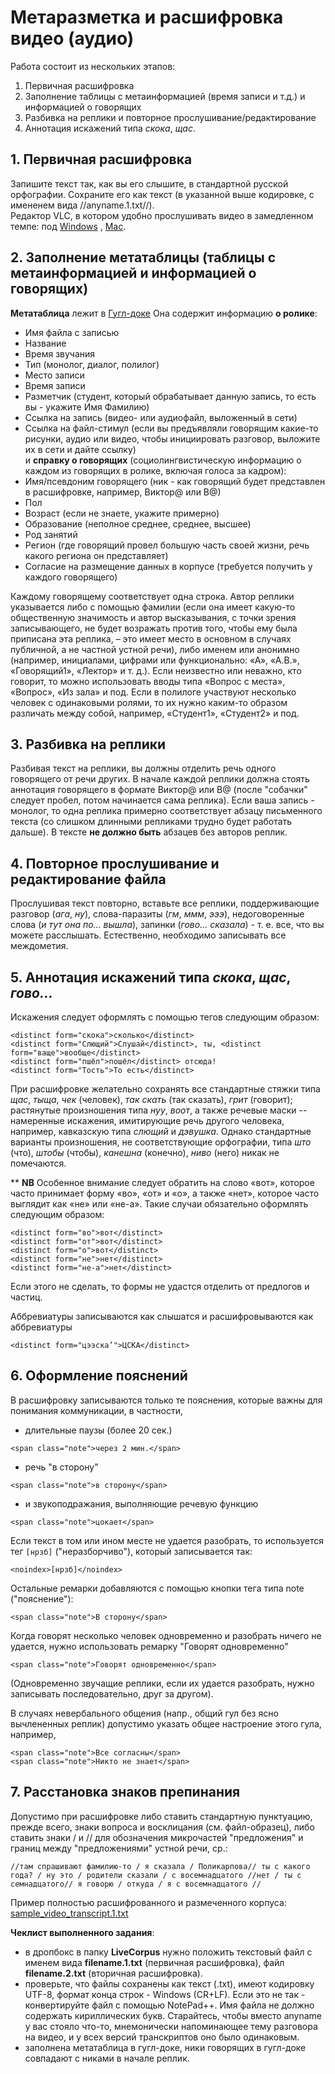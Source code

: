 # Метаразметка и расшифровка видео (аудио)

Работа состоит из нескольких этапов:
1. Первичная расшифровка  
2. Заполнение таблицы c метаинформацией (время записи и т.д.) и информацией о говорящих  
3. Разбивка на реплики и повторное прослушивание/редактирование  
4. Аннотация искажений типа _скока_, _щас_.  

## 1. Первичная расшифровка
Запишите текст так, как вы его слышите, в стандартной русской орфографии. Сохраните его как текст (в указанной выше кодировке, с имененем вида //anyname.1.txt//).  
Редактор VLC, в котором удобно прослушивать видео в замедленном темпе: под [Windows](http://www.videolan.org/vlc/) , [Mac](http://www.videolan.org/vlc/download-macosx.html).  

## 2. Заполнение метатаблицы (таблицы c метаинформацией и информацией о говорящих)  
__Метатаблица__ лежит в [Гугл-доке](https://docs.google.com/spreadsheets/d/1pyBAUsgsRbaNsgzV4eNY1P1sL2fS0Vh8y2_pVUWudzk/edit?usp=sharing)
Она содержит информацию __о ролике__:
* Имя файла с записью  
* Название  
* Время звучания  
* Тип (монолог, диалог, полилог)  
* Место записи  
* Время записи  
* Разметчик (студент, который обрабатывает данную запись, то есть вы - укажите Имя Фамилию)
* Ссылка на запись (видео- или аудиофайл, выложенный в сети)  
* Ссылка на файл-стимул (если вы предъявляли говорящим какие-то рисунки, аудио или видео, чтобы инициировать разговор, выложите их в сети и дайте ссылку)  
и __справку о говорящих__ (социолингвистическую информацию о каждом из говорящих в ролике, включая голоса за кадром):  
* Имя/псевдоним говорящего (ник - как говорящий будет представлен в расшифровке, например, Виктор@ или В@)  
* Пол  
* Возраст (если не знаете, укажите примерно)  
* Образование (неполное среднее, среднее, высшее)
* Род занятий  
* Регион (где говорящий провел большую часть своей жизни, речь какого региона он представляет)  
* Согласие на размещение данных в корпусе (требуется получить у каждого говорящего)  

Каждому говорящему соответствует одна строка. Автор реплики указывается либо с помощью фамилии (если она имеет какую-то общественную значимость и автор высказывания, с точки зрения записывающего, не будет возражать против того, чтобы ему была приписана эта реплика, – это имеет место в основном в случаях публичной, а не частной устной речи), либо именем или анонимно (например, инициалами, цифрами или функционально: «А», «А.В.», «Говорящий1», «Лектор» и т. д.). Если неизвестно или неважно, кто говорит, то можно использовать вводы типа «Вопрос с места», «Вопрос», «Из зала» и под.
Если в полилоге участвуют несколько человек с одинаковыми ролями, то их нужно каким-то образом различать между собой, например, «Студент1», «Студент2» и под.

<a name="howto">  

## 3. Разбивка на реплики  
Разбивая текст на реплики, вы должны отделить речь одного говорящего от речи других. В начале каждой реплики должна стоять аннотация говорящего в формате Виктор@ или В@ (после "собачки" следует пробел, потом начинается сама реплика). Если ваша запись - монолог, то одна реплика примерно соответствует абзацу письменного текста (со слишком длинными репликами трудно будет работать дальше). В тексте __не должно быть__ абзацев без авторов реплик.

## 4. Повторное прослушивание и редактирование файла  
Прослушивая текст повторно, вставьте все реплики, поддерживающие разговор (_ага_, _ну_), слова-паразиты (_гм_, _ммм_, _эээ_), недоговоренные слова (_и тут она по... вышла_), запинки (_гово... сказала_) - т. е. все, что вы можете расслышать. Естественно, необходимо записывать все междометия.

<a name="distort">

## 5. Аннотация искажений типа _скока_, _щас_, _гово..._  
Искажения следует оформлять с помощью тегов следующим образом:
```
<distinct form="скока">сколько</distinct>
<distinct form="Слющий">Слушай</distinct>, ты, <distinct form="ваще">вообще</distinct>
<distinct form="пшёл">пошёл</distinct> отсюда!
<distinct form="Тость">То есть</distinct>
```
При расшифровке желательно сохранять все стандартные стяжки типа _щас_, _тыща_, _чек_ (человек), _так скать_ (так сказать), _грит_ (говорит); растянутые произношения типа _нуу_, _воот_, а также речевые маски -- намеренные искажения, имитирующие речь другого человека, например, кавказскую типа _слющий_ и _дэвушка_. Однако стандартные варианты произношения, не соответствующие орфографии, типа _што_ (что), _штобы_ (чтобы), _канешна_ (конечно), _ниво_ (него) никак не помечаются.

** __NB__ Особенное внимание следует обратить на слово «вот», которое часто принимает форму «во», «от» и «о», а также «нет», которое часто выглядит как «не» или «не-а». Такие случаи обязательно оформлять следующим образом:
```
<distinct form="во">вот</distinct>
<distinct form="от">вот</distinct>
<distinct form="о">вот</distinct>
<distinct form="не">нет</distinct>
<distinct form="не-а">нет</distinct>
```

Если этого не сделать, то формы не удастся отделить от предлогов и частиц.

Аббревиатуры записываются как слышатся и расшифровываются как аббревиатуры 
```
<distinct form="цээска’">ЦСКА</distinct>
```

<a name="remarks">  

## 6. Оформление пояснений   
В расшифровку записываются только те пояснения, которые важны для понимания коммуникации, в частности, 
* длительные паузы (более 20 сек.)
```
<span class="note">через 2 мин.</span>
```
* речь "в сторону"  
```
<span class="note">в сторону</span>
```
* и звукоподражания, выполняющие речевую функцию
```
<span class="note">цокает</span>
```

Если текст в том или ином месте не удается разобрать, то используется тег `[нрзб]` ("неразборчиво"), который записывается так:  
```
<noindex>[нрзб]</noindex>
```
Остальные ремарки добавляются с помощью кнопки тега типа note ("пояснение"):  
```
<span class="note">В сторону</span>
```

Когда говорят несколько человек одновременно и разобрать ничего не удается, нужно использовать ремарку "Говорят одновременно"
```
<span class="note">Говорят одновременно</span>
```
(Одновременно звучащие реплики, если их удается разобрать, нужно записывать последовательно, друг за другом).

В случаях невербального общения (напр., общий гул без ясно вычлененных реплик) допустимо указать общее настроение этого гула, например,
```
<span class="note">Все согласны</span>  
<span class="note">Никто не знает</span>
```

## 7. Расстановка знаков препинания  
Допустимо при расшифровке либо ставить стандартную пунктуацию, прежде всего, знаки вопроса и восклицания (см. файл-образец), либо ставить знаки / и // для обозначения микрочастей "предложения" и границ между "предложениями" устной речи, ср.:  
```
//там спрашивают фамилию-то / я сказала / Поликарпова// ты с какого года? / ну это / родители сказали / с восемнадцатого //нет / ты с семнадцатого// я говорю / откуда / я с восемнадцатого //
```

Пример полностью расшифрованного и размеченного корпуса: [sample_video_transcript.1.txt](http://hseinstruments.wikispaces.com/file/view/sample_video_transcript.1.txt/561762955/sample_video_transcript.1.txt)

**Чеклист выполненного задания**:
* в дропбокс в папку **LiveCorpus** нужно положить текстовый файл с именем вида __filename.1.txt__ (первичная расшифровка), файл __filename.2.txt__ (вторичная расшифровка).
* проверьте, что файлы сохранены как текст (.txt), имеют кодировку UTF-8, формат конца строк - Windows (CR+LF). Если это не так - конвертируйте файл с помощью NotePad++. Имя файла не должно содержать кириллических букв. Старайтесь, чтобы вместо anyname у вас стояло что-то, мнемонически напоминающее тему разговора на видео, и у всех версий транскриптов оно было одинаковым.
* заполнена метатаблица в гугл-доке, ники говорящих в гугл-доке совпадают с никами в начале реплик.  

